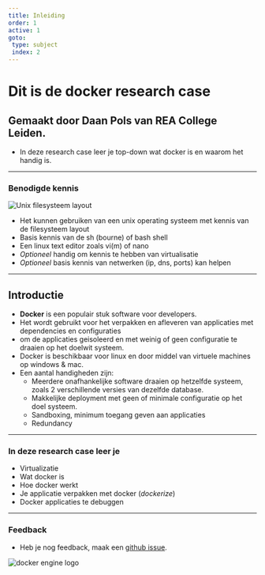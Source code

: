 ```yaml
---
title: Inleiding
order: 1
active: 1
goto:
 type: subject
 index: 2
---
```


# Dit is de docker research case
## Gemaakt door Daan Pols van REA College Leiden.

- In deze research case leer je top-down wat docker is en waarom het handig is.


---

### Benodigde kennis  

![Unix filesysteem layout](@Standard-unix-filesystem-hierarchy.svg)
- Het kunnen gebruiken van een unix operating systeem met kennis van de filesysteem layout
- Basis kennis van de sh (bourne) of bash shell
- Een linux text editor zoals vi(m) of nano
- *Optioneel* handig om kennis te hebben van virtualisatie
- *Optioneel* basis kennis van netwerken (ip, dns, ports) kan helpen


---

## Introductie  

- **Docker** is een populair stuk software voor developers.
- Het wordt gebruikt voor het verpakken en afleveren van applicaties met dependencies en configuraties
- om de applicaties geisoleerd en met weinig of geen configuratie te draaien op het doelwit systeem.
- Docker is beschikbaar voor linux en door middel van virtuele machines op windows & mac.
- Een aantal handigheden zijn:
    - Meerdere onafhankelijke software draaien op hetzelfde systeem, zoals 2 verschillende versies van dezelfde database.
    - Makkelijke deployment met geen of minimale configuratie op het doel systeem.
    - Sandboxing, minimum toegang geven aan applicaties
    - Redundancy


---


### In deze research case leer je

- Virtualizatie
- Wat docker is
- Hoe docker werkt
- Je applicatie verpakken met docker (*dockerize*)
- Docker applicaties te debuggen

---


### Feedback

- Heb je nog feedback, maak een [github issue](https://github.com/Danabula/docker-research-case/issues).


![docker engine logo](@engine.svg)
